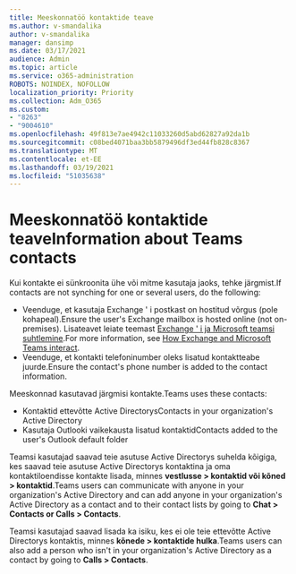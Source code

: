 ```yaml
---
title: Meeskonnatöö kontaktide teave
ms.author: v-smandalika
author: v-smandalika
manager: dansimp
ms.date: 03/17/2021
audience: Admin
ms.topic: article
ms.service: o365-administration
ROBOTS: NOINDEX, NOFOLLOW
localization_priority: Priority
ms.collection: Adm_O365
ms.custom:
- "8263"
- "9004610"
ms.openlocfilehash: 49f813e7ae4942c11033260d5abd62827a92da1b
ms.sourcegitcommit: c08bed4071baa3bb5879496df3ed44fb828c8367
ms.translationtype: MT
ms.contentlocale: et-EE
ms.lasthandoff: 03/19/2021
ms.locfileid: "51035638"
---
```

# <a name="information-about-teams-contacts"></a><span data-ttu-id="12a10-102">Meeskonnatöö kontaktide teave</span><span class="sxs-lookup"><span data-stu-id="12a10-102">Information about Teams contacts</span></span>

<span data-ttu-id="12a10-103">Kui kontakte ei sünkroonita ühe või mitme kasutaja jaoks, tehke järgmist.</span><span class="sxs-lookup"><span data-stu-id="12a10-103">If contacts are not synching for one or several users, do the following:</span></span>
- <span data-ttu-id="12a10-104">Veenduge, et kasutaja Exchange ' i postkast on hostitud võrgus (pole kohapeal).</span><span class="sxs-lookup"><span data-stu-id="12a10-104">Ensure the user's Exchange mailbox is hosted online (not on-premises).</span></span> <span data-ttu-id="12a10-105">Lisateavet leiate teemast [Exchange ' i ja Microsoft teamsi suhtlemine](https://docs.microsoft.com/microsoftteams/exchange-teams-interact).</span><span class="sxs-lookup"><span data-stu-id="12a10-105">For more information, see [How Exchange and Microsoft Teams interact](https://docs.microsoft.com/microsoftteams/exchange-teams-interact).</span></span>
- <span data-ttu-id="12a10-106">Veenduge, et kontakti telefoninumber oleks lisatud kontaktteabe juurde.</span><span class="sxs-lookup"><span data-stu-id="12a10-106">Ensure the contact's phone number is added to the contact information.</span></span>

<span data-ttu-id="12a10-107">Meeskonnad kasutavad järgmisi kontakte.</span><span class="sxs-lookup"><span data-stu-id="12a10-107">Teams uses these contacts:</span></span>

- <span data-ttu-id="12a10-108">Kontaktid ettevõtte Active Directorys</span><span class="sxs-lookup"><span data-stu-id="12a10-108">Contacts in your organization's Active Directory</span></span>
- <span data-ttu-id="12a10-109">Kasutaja Outlooki vaikekausta lisatud kontaktid</span><span class="sxs-lookup"><span data-stu-id="12a10-109">Contacts added to the user's Outlook default folder</span></span>

<span data-ttu-id="12a10-110">Teamsi kasutajad saavad teie asutuse Active Directorys suhelda kõigiga, kes saavad teie asutuse Active Directorys kontaktina ja oma kontaktiloendisse kontakte lisada, minnes **vestlusse > kontaktid või kõned > kontaktid**.</span><span class="sxs-lookup"><span data-stu-id="12a10-110">Teams users can communicate with anyone in your organization's Active Directory and can add anyone in your organization's Active Directory as a contact and to their contact lists by going to **Chat > Contacts or Calls > Contacts**.</span></span>

<span data-ttu-id="12a10-111">Teamsi kasutajad saavad lisada ka isiku, kes ei ole teie ettevõtte Active Directorys kontaktis, minnes **kõnede > kontaktide hulka**.</span><span class="sxs-lookup"><span data-stu-id="12a10-111">Teams users can also add a person who isn't in your organization's Active Directory as a contact by going to **Calls > Contacts**.</span></span>


